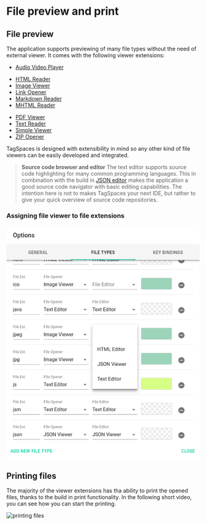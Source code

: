 # File preview and print

## File preview

The application supports previewing of many file types without the need of external viewer. It comes with the following viewer extensions:

* [Audio Video Player](extensions/viewerAudioVideo.html)
<!-- * [EPUB Reader](extensions/viewerEPUB.html)-->
* [HTML Reader](extensions/viewerHTML.html)
* [Image Viewer](extensions/viewerImage.html)
* [Link Opener](extensions/viewerURL.html)
* [Markdown Reader](extensions/viewerMD.html)
* [MHTML Reader](extensions/viewerMHTML.html)
<!--* [ODF Viewer](extensions/editorODF.html)-->
* [PDF Viewer](extensions/viewerPDF.html)
* [Text Reader](extensions/viewerText.html)
* [Simple Viewer](extensions/viewerBrowser.html)
* [ZIP Opener](extensions/viewerZIP.html)

TagSpaces is designed with extensibility in mind so any other kind of file viewers can be easily developed and integrated.

> **Source code browser and editor** The text editor supports source code highlighting for many common programming languages. This in combination with the build in [JSON editor](/extensions/editorJSON.html) makes the application a good source code navigator with basic editing capabilities. The intention here is not to makes TagSpaces your next IDE, but rather to give your quick overview of source code repositories.

### Assigning file viewer to file extensions

![settings tab file types](media/settings-tab-file-types.png)

## Printing files
The majority of the viewer extensions has tha ability to print the opened files, thanks to the build in print functionality. In the following short video, you can see how you can start the printing.

![printing files](media/printing.gif)
